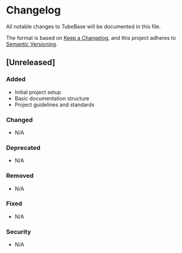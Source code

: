 # Changelog

All notable changes to TubeBase will be documented in this file.

The format is based on [Keep a Changelog](https://keepachangelog.com/en/1.0.0/),
and this project adheres to [Semantic Versioning](https://semver.org/spec/v2.0.0.html).

## [Unreleased]
### Added
- Initial project setup
- Basic documentation structure
- Project guidelines and standards

### Changed
- N/A

### Deprecated
- N/A

### Removed
- N/A

### Fixed
- N/A

### Security
- N/A
